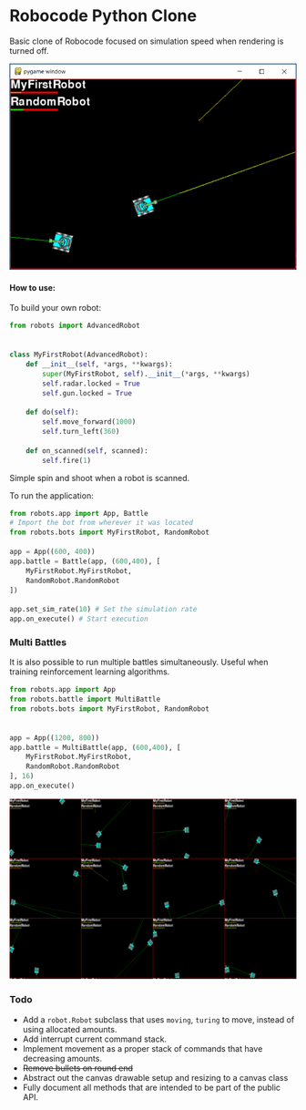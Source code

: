 # Robocode Python Clone

Basic clone of Robocode focused on simulation speed when rendering is turned off.

![Battle Image](/docs/images/battle.png)

#### How to use:

To build your own robot:
```python
from robots import AdvancedRobot


class MyFirstRobot(AdvancedRobot):
    def __init__(self, *args, **kwargs):
        super(MyFirstRobot, self).__init__(*args, **kwargs)
        self.radar.locked = True
        self.gun.locked = True

    def do(self):
        self.move_forward(1000)
        self.turn_left(360)

    def on_scanned(self, scanned):
        self.fire(1)
```

Simple spin and shoot when a robot is scanned.

To run the application:
```python
from robots.app import App, Battle
# Import the bot from wherever it was located
from robots.bots import MyFirstRobot, RandomRobot

app = App((600, 400))
app.battle = Battle(app, (600,400), [
    MyFirstRobot.MyFirstRobot,
    RandomRobot.RandomRobot
])

app.set_sim_rate(10) # Set the simulation rate
app.on_execute() # Start execution
```

### Multi Battles

It is also possible to run multiple battles simultaneously.
Useful when training reinforcement learning algorithms.

```python
from robots.app import App
from robots.battle import MultiBattle
from robots.bots import MyFirstRobot, RandomRobot


app = App((1200, 800))
app.battle = MultiBattle(app, (600,400), [
    MyFirstRobot.MyFirstRobot,
    RandomRobot.RandomRobot
], 16)
app.on_execute()
```
![Multi_Battle Image](/docs/images/multi_battle.png)

### Todo
* Add a `robot.Robot` subclass that uses `moving`, `turing` to move, instead of using allocated amounts.
* Add interrupt current command stack.
* Implement movement as a proper stack of commands that have decreasing amounts.
* ~~Remove bullets on round end~~
* Abstract out the canvas drawable setup and resizing to a canvas class
* Fully document all methods that are intended to be part of the public API.
